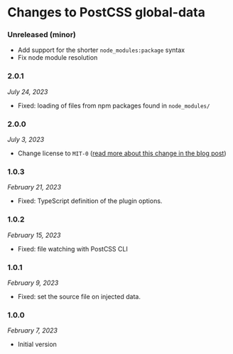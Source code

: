# Changes to PostCSS global-data

### Unreleased (minor)

- Add support for the shorter `node_modules:package` syntax
- Fix node module resolution

### 2.0.1

_July 24, 2023_

- Fixed: loading of files from npm packages found in `node_modules/`

### 2.0.0

_July 3, 2023_

- Change license to `MIT-0` ([read more about this change in the blog post](https://preset-env.cssdb.org/blog/license-change/))

### 1.0.3

_February 21, 2023_

- Fixed: TypeScript definition of the plugin options.

### 1.0.2

_February 15, 2023_

- Fixed: file watching with PostCSS CLI

### 1.0.1

_February 9, 2023_

- Fixed: set the source file on injected data.

### 1.0.0

_February 7, 2023_

- Initial version
